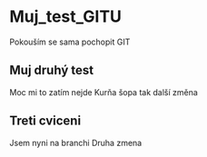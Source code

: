 # Muj_test_GITU
Pokouším se sama pochopit GIT

## Muj druhý test
Moc mi to zatím nejde
Kurňa šopa
tak další změna

## Treti cviceni
Jsem nyni na branchi
Druha zmena